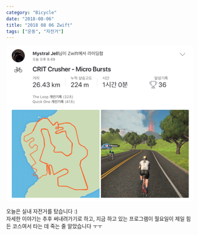 ```yaml
---
category: "Bicycle"
date: "2018-08-06"
title: "2018 08 06 Zwift"
tags: ["운동", "자전거"]
---
```


![운동 결과](images/zwift.png)  

오늘은 실내 자전거를 탔습니다 :)  
자세한 이야기는 추후 써내려가기로 하고, 지금 하고 있는 프로그램이 월요일이 제일 힘든 코스여서 타는 데 죽는 줄 알았습니다 ㅜㅜ
